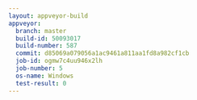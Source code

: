 ```yaml
---
layout: appveyor-build
appveyor:
  branch: master
  build-id: 50093017
  build-number: 587
  commit: d85069a079056a1ac9461a811aa1fd8a982cf1cb
  job-id: ogmw7c4uu946x2lh
  job-number: 5
  os-name: Windows
  test-result: 0
---
```

